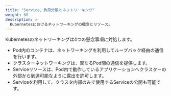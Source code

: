 ```yaml
---
title: "Service、負荷分散とネットワーキング"
weight: 60
description: >
  Kubernetesにおけるネットワーキングの概念とリソース。
---
```


Kubernetesのネットワーキングは4つの懸念事項に対処します。
- Pod内のコンテナは、ネットワーキングを利用してループバック経由の通信を行います。
- クラスターネットワーキングは、異なるPod間の通信を提供します。
- Serviceリソースは、Pod内で動作しているアプリケーションへクラスターの外部から到達可能なように露出を許可します。
- Serviceを利用して、クラスタ内部のみで使用するServiceの公開も可能です。
